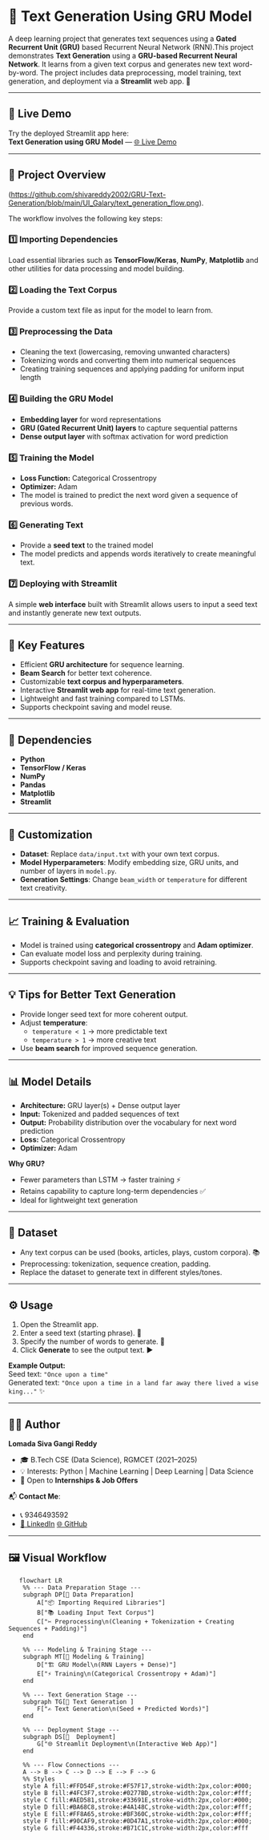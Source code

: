 # 📝 Text Generation Using GRU Model

A deep learning project that generates text sequences using a **Gated Recurrent Unit (GRU)** based Recurrent Neural Network (RNN).This project demonstrates **Text Generation** using a **GRU-based Recurrent Neural Network**.  It learns from a given text corpus and generates new text word-by-word. The project includes data preprocessing, model training, text generation, and deployment via a **Streamlit** web app. 🚀

---

## 🔗 Live Demo
Try the deployed Streamlit app here:  
**Text Generation using GRU Model** — [🌐 Live Demo](https://text-generation-using-gru-model.streamlit.app/)

---

## 🚀 Project Overview
(https://github.com/shivareddy2002/GRU-Text-Generation/blob/main/UI_Galary/text_generation_flow.png).

The workflow involves the following key steps:

### 1️⃣ Importing Dependencies
Load essential libraries such as **TensorFlow/Keras**, **NumPy**, **Matplotlib** and other utilities for data processing and model building.

### 2️⃣ Loading the Text Corpus
Provide a custom text file as input for the model to learn from.

### 3️⃣ Preprocessing the Data
- Cleaning the text (lowercasing, removing unwanted characters)  
- Tokenizing words and converting them into numerical sequences  
- Creating training sequences and applying padding for uniform input length

### 4️⃣ Building the GRU Model
- **Embedding layer** for word representations  
- **GRU (Gated Recurrent Unit) layers** to capture sequential patterns  
- **Dense output layer** with softmax activation for word prediction

### 5️⃣ Training the Model
- **Loss Function:** Categorical Crossentropy  
- **Optimizer:** Adam  
- The model is trained to predict the next word given a sequence of previous words.

### 6️⃣ Generating Text
- Provide a **seed text** to the trained model  
- The model predicts and appends words iteratively to create meaningful text.

### 7️⃣ Deploying with Streamlit
A simple **web interface** built with Streamlit allows users to input a seed text and instantly generate new text outputs.

---

## 🚀 Key Features

- Efficient **GRU architecture** for sequence learning.  
- **Beam Search** for better text coherence.  
- Customizable **text corpus and hyperparameters**.  
- Interactive **Streamlit web app** for real-time text generation.  
- Lightweight and fast training compared to LSTMs.  
- Supports checkpoint saving and model reuse.

---

## 🧰 Dependencies

- **Python**  
- **TensorFlow / Keras**  
- **NumPy**  
- **Pandas**  
- **Matplotlib**  
- **Streamlit**

---

## 🔄 Customization

- **Dataset**: Replace `data/input.txt` with your own text corpus.  
- **Model Hyperparameters**: Modify embedding size, GRU units, and number of layers in `model.py`.  
- **Generation Settings**: Change `beam_width` or `temperature` for different text creativity.

---

## 📈 Training & Evaluation

- Model is trained using **categorical crossentropy** and **Adam optimizer**.  
- Can evaluate model loss and perplexity during training.  
- Supports checkpoint saving and loading to avoid retraining.

---

## 💡 Tips for Better Text Generation

- Provide longer seed text for more coherent output.  
- Adjust **temperature**:  
  - `temperature < 1` → more predictable text  
  - `temperature > 1` → more creative text  
- Use **beam search** for improved sequence generation.

---

## 📊 Model Details

- **Architecture:** GRU layer(s) + Dense output layer  
- **Input:** Tokenized and padded sequences of text  
- **Output:** Probability distribution over the vocabulary for next word prediction  
- **Loss:** Categorical Crossentropy  
- **Optimizer:** Adam  

**Why GRU?**  
- Fewer parameters than LSTM → faster training ⚡  
- Retains capability to capture long-term dependencies ✅  
- Ideal for lightweight text generation

---
## 💾 Dataset

- Any text corpus can be used (books, articles, plays, custom corpora). 📚  
- Preprocessing: tokenization, sequence creation, padding.  
- Replace the dataset to generate text in different styles/tones.

---

## ⚙️ Usage
1. Open the Streamlit app.  
2. Enter a seed text (starting phrase). 📝  
3. Specify the number of words to generate. 🔢  
4. Click **Generate** to see the output text. ▶️

**Example Output:**  
Seed text: `"Once upon a time"`  
Generated text: `"Once upon a time in a land far away there lived a wise king..."` ✨

---

## 👨‍💻 Author  

**Lomada Siva Gangi Reddy**  
- 🎓 B.Tech CSE (Data Science), RGMCET (2021–2025)  
- 💡 Interests: Python | Machine Learning | Deep Learning | Data Science  
- 📍 Open to **Internships & Job Offers**  

📬 **Contact Me**:  
- 📞 9346493592  
- [💼 LinkedIn](https://www.linkedin.com/in/lomada-siva-gangi-reddy-a64197280/) [🌐 GitHub](https://github.com/shivareddy2002)  

---

## 🖼️ Visual Workflow

```mermaid
   flowchart LR
    %% --- Data Preparation Stage ---
    subgraph DP[📂 Data Preparation]
        A["📦 Importing Required Libraries"]
        B["📚 Loading Input Text Corpus"]
        C["✂️ Preprocessing\n(Cleaning + Tokenization + Creating Sequences + Padding)"]
    end

    %% --- Modeling & Training Stage ---
    subgraph MT[🤖 Modeling & Training]
        D["🏗️ GRU Model\n(RNN Layers + Dense)"]
        E["⚡ Training\n(Categorical Crossentropy + Adam)"]
    end

    %% --- Text Generation Stage ---
    subgraph TG[🚀 Text Generation ]
        F["✍️ Text Generation\n(Seed + Predicted Words)"]
    end

    %% --- Deployment Stage ---
    subgraph DS[🚀  Deployment]
        G["🌐 Streamlit Deployment\n(Interactive Web App)"]
    end

    %% --- Flow Connections ---
    A --> B --> C --> D --> E --> F --> G
    %% Styles
    style A fill:#FFD54F,stroke:#F57F17,stroke-width:2px,color:#000;
    style B fill:#4FC3F7,stroke:#0277BD,stroke-width:2px,color:#fff;
    style C fill:#AED581,stroke:#33691E,stroke-width:2px,color:#000;
    style D fill:#BA68C8,stroke:#4A148C,stroke-width:2px,color:#fff;
    style E fill:#FF8A65,stroke:#BF360C,stroke-width:2px,color:#fff;
    style F fill:#90CAF9,stroke:#0D47A1,stroke-width:2px,color:#000;
    style G fill:#F44336,stroke:#B71C1C,stroke-width:2px,color:#fff


























